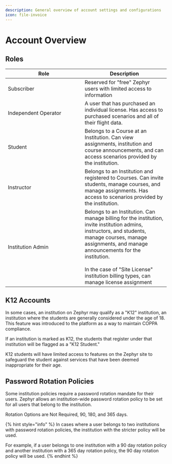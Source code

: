 ```yaml
---
description: General overview of account settings and configurations
icon: file-invoice
---
```


# Account Overview

## Roles

<table><thead><tr><th width="224">Role</th><th>Description</th></tr></thead><tbody><tr><td>Subscriber</td><td>Reserved for "free" Zephyr users with limited access to information</td></tr><tr><td>Independent Operator</td><td>A user that has purchased an individual license. Has access to purchased scenarios and all of their flight data.</td></tr><tr><td>Student</td><td>Belongs to a Course at an Institution. Can view assignments, institution and course announcements, and can access scenarios provided by the institution.</td></tr><tr><td>Instructor</td><td>Belongs to an Institution and registered to Courses. Can invite students, manage courses, and manage assignments. Has access to scenarios provided by the institution.</td></tr><tr><td>Institution Admin</td><td>Belongs to an Institution. Can manage billing for the institution, invite institution admins, instructors, and students, manage courses, manage assignments, and manage announcements for the institution.<br><br>In the case of "Site License" institution billing types, can manage license assignment</td></tr></tbody></table>

## K12 Accounts

In some cases, an institution on Zephyr may qualify as a "K12" institution, an institution where the students are generally considered under the age of 18. This feature was introduced to the platform as a way to maintain COPPA compliance.

If an institution is marked as K12, the students that register under that institution will be flagged as a "K12 Student."

K12 students will have limited access to features on the Zephyr site to safeguard the student against services that have been deemed inappropriate for their age.

## Password Rotation Policies

Some institution policies require a password rotation mandate for their users. Zephyr allows an institution-wide password rotation policy to be set for all users that belong to the institution.

Rotation Options are Not Required, 90, 180, and 365 days.

{% hint style="info" %}
In cases where a user belongs to two institutions with password rotation policies, the institution with the stricter policy will be used.

For example, if a user belongs to one institution with a 90 day rotation policy and another institution with a 365 day rotation policy, the 90 day rotation policy will be used.
{% endhint %}







